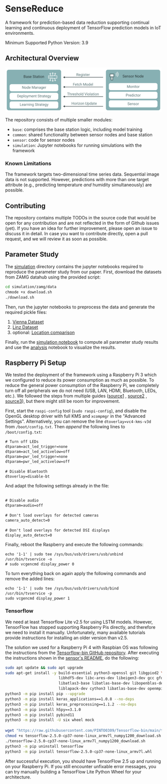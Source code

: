 # SenseReduce

A framework for prediction-based data reduction supporting continual learning and continuous deployment of TensorFlow
prediction models in IoT environments.

Minimum Supported Python Version: 3.9

## Architectural Overview

![SenseReduce Architecture](docs/img/architecture_overview.png)

The repository consists of multiple smaller modules:

- `base`: comprises the base station logic, including model training
- `common`: shared functionality between sensor nodes and base station
- `sensor`: code for sensor nodes
- `simulation`: Jupyter notebooks for running simulations with the framework

### Known Limitations

The framework targets two-dimensional time series data. Sequential image data is not supported. However, predictions
with more than one target attribute (e.g., predicting temperature *and* humidity simultaneously) are possible.

## Contributing

The repository contains multiple TODOs in the source code that would be open for any contribution and are not reflected
in the form of Github issues (yet). If you have an idea for further improvement, please open an issue to discuss it in
detail. In case you want to contribute directly, open a pull request, and we will review it as soon as possible.

## Parameter Study

The [simulation](simulation) directory contains the jupyter notebooks required to reproduce the parameter study from our
paper. First, download the datasets from ZAMG datahub using the provided script:

```bash
cd simulation/zamg/data
chmode +x download.sh
./download.sh
```

Then, run the jupyter notebooks to preprocess the data and generate the required pickle files:

1. [Vienna Dataset](simulation/zamg/zamg_vienna.ipynb)
2. [Linz Dataset](simulation/zamg/zamg_linz.ipynb)
3. optional: [Location comparison](simulation/zamg/zamg_comparison.ipynb)

Finally, run the [simulation notebook](simulation/zamg/zamg_simulations.ipynb) to compute all parameter study results
and use the [analysis](simulation/simulation_analysis.ipynb) notebook to visualize the results.

## Raspberry Pi Setup

We tested the deployment of the framework using a Raspberry Pi 3 which we configured to reduce its power consumption as
much as possible. To reduce the general power consumption of the Raspberry Pi, we completely turn off all peripherals we
do not need (USB, LAN, HDMI, Bluetooth, LEDs, etc.). We followed the steps from multiple
guides ([source1](https://raspberrypi-guide.github.io/electronics/power-consumption-tricks)
, [source2](https://core-electronics.com.au/guides/disable-features-raspberry-pi/)
, [source3](https://www.cnx-software.com/2021/12/09/raspberry-pi-zero-2-w-power-consumption/)), but there might still be
room for improvement.

First, start the `raspi-config` tool (`sudo raspi-config`), and disable the OpenGL desktop driver with full KMS
and `xcompmgr` in the "Advanced Settings". Alternatively, you can remove the line `dtoverlay=vc4-kms-v3d`
from `/boot/config.txt`. Then *append* the following lines to `/boot/config.txt`:

```text
# Turn off LEDs
dtparam=act_led_trigger=none
dtparam=act_led_activelow=off
dtparam=pwr_led_trigger=none
dtparam=pwr_led_activelow=off

# Disable Bluetooth
dtoverlay=disable-bt
```

And adapt the following settings already in the file:

```text

# Disable audio
dtparam=audio=off

# Don't load overlays for detected cameras
camera_auto_detect=0

# Don't load overlays for detected DSI displays
display_auto_detect=0
```

Finally, reboot the Raspberry and execute the following commands:

```shell
echo '1-1' | sudo tee /sys/bus/usb/drivers/usb/unbind
/usr/bin/tvservice -o 
# sudo vcgencmd display_power 0
```

To turn everything back on again apply the following commands and remove the added lines:

```shell
echo '1-1' | sudo tee /sys/bus/usb/drivers/usb/bind
/usr/bin/tvservice -p
sudo vcgencmd display_power 1
```

### Tensorflow

We need at least Tensorflow Lite v2.5 for using LSTM models. However, TensorFlow has stopped supporting Raspberry Pis
directly, and therefore we need to install it manually. Unfortunately, many available tutorials provide instructions for
installing an older version than v2.5.

The solution we used for a Raspberry Pi 4 with Raspbian OS was following the instructions from
the [Tensorflow-bin GitHub repository](https://github.com/PINTO0309/Tensorflow-bin/). After executing the instructions
shown in the [sensor's README](sensor/README.md), do the following:

```bash
sudo apt update && sudo apt upgrade
sudo apt-get install -y build-essential python3-openssl git libgpiod2 \
                        libhdf5-dev libc-ares-dev libeigen3-dev gcc gfortran libgfortran5 \
                        libatlas3-base libatlas-base-dev libopenblas-dev libopenblas-base libblas-dev \
                        liblapack-dev cython3 libatlas-base-dev openmpi-bin libopenmpi-dev python3-dev
python3 -m pip install pip --upgrade
python3 -m pip install keras_applications==1.0.8 --no-deps
python3 -m pip install keras_preprocessing==1.1.2 --no-deps
python3 -m pip install h5py==3.1.0
python3 -m pip install pybind11
python3 -m pip install -U six wheel mock

wget "https://raw.githubusercontent.com/PINTO0309/Tensorflow-bin/main/tensorflow-2.5.0-cp37-none-linux_armv7l_numpy1200_download.sh"
chmod +x tensorflow-2.5.0-cp37-none-linux_armv7l_numpy1200_download.sh 
./tensorflow-2.5.0-cp37-none-linux_armv7l_numpy1200_download.sh
python3 -m pip uninstall tensorflow
python3 -m pip install tensorflow-2.5.0-cp37-none-linux_armv7l.whl
```

After successful execution, you should have TensorFlow 2.5 up and running on your Raspberry Pi. If you still encounter
unfixable error messages, you can try manually building a TensorFlow Lite Python Wheel for your architecture.
